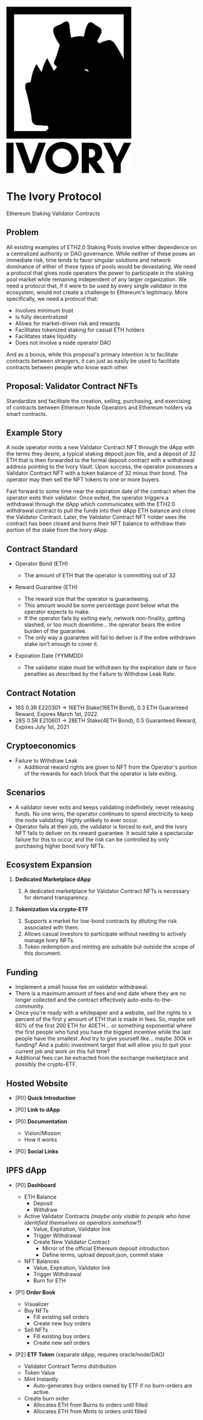 ![Image of Yaktocat](https://github.com/Tristannn1337/Ivory/blob/main/LogoV1.png)

# The Ivory Protocol
Ethereum Staking Validator Contracts

Problem
-------------

All existing examples of ETH2.0 Staking Pools involve either dependence on a centralized authority or DAO governance. While neither of these poses an immediate risk, time tends to favor singular solutions and network dominance of either of these types of pools would be devastating. We need a protocol that gives node operators the power to participate in the staking pool market while remaining independent of any larger organization. We need a protocol that, if it were to be used by every single validator in the ecosystem, would not create a challenge to Ethereum's legitimacy. More specifically, we need a protocol that:

-   Involves minimum trust
-   Is fully decentralized
-   Allows for market-driven risk and rewards
-   Facilitates tokenized staking for casual ETH holders
-   Facilitates stake liquidity
-   Does not involve a node operator DAO

And as a bonus, while this proposal's primary intention is to facilitate contracts between strangers, it can just as easily be used to facilitate contracts between people who know each other.

Proposal: Validator Contract NFTs
-------------

Standardize and facilitate the creation, selling, purchasing, and exercising of contracts between Ethereum Node Operators and Ethereum holders via smart contracts.

Example Story
-------------

A node operator mints a new Validator Contract NFT through the dApp with the terms they desire, a typical staking deposit.json file, and a deposit of 32 ETH that is then forwarded to the formal deposit contract with a withdrawal address pointing to the Ivory Vault. Upon success, the operator possesses a Validator Contract NFT with a token balance of 32 minus their bond. The operator may then sell the NFT tokens to one or more buyers.

Fast forward to some time near the expiration date of the contract when the operator exits their validator. Once exited, the operator triggers a withdrawal through the dApp which communicates with the ETH2.0 withdrawal contract to pull the funds into their dApp ETH balance and close the Validator Contract. Later, the Validator Contract NFT holder sees the contract has been closed and burns their NFT balance to withdraw their portion of the stake from the Ivory dApp.

Contract Standard
-----------------

-   Operator Bond (ETH)
    -   The amount of ETH that the operator is committing out of 32

-   Reward Guarantee (ETH)
    -   The reward size that the operator is guaranteeing.
    -   This amount would be some percentage point below what the operator expects to make.
    -   If the operator fails by exiting early, network non-finality, getting slashed, or too much downtime... the operator bears the entire burden of the guarantee.
    -   The only way a guarantee will fail to deliver is if the entire withdrawn stake isn't enough to cover it.

-   Expiration Date (YYMMDD)
    -   The validator stake must be withdrawn by the expiration date or face penalties as described by the Failure to Withdraw Leak Rate.

Contract Notation
-----------------

-   16S 0.3R E220301 -> 16ETH Stake(16ETH Bond), 0.3 ETH Guaranteed Reward, Expires March 1st, 2022.
-   28S 0.5R E210601 -> 28ETH Stake(4ETH Bond), 0.5 Guaranteed Reward, Expires July 1st, 2021

Cryptoeconomics
---------------

-   Failure to Withdraw Leak
    -   Additional reward rights are given to NFT from the Operator's portion of the rewards for each block that the operator is late exiting.

Scenarios
---------

-   A validator never exits and keeps validating indefinitely, never releasing funds. No one wins, the operator continues to spend electricity to keep the node validating. Highly unlikely to ever occur.
-   Operator fails at their job, the validator is forced to exit, and the Ivory NFT fails to deliver on its reward guarantee. It would take a spectacular failure for this to occur, and the risk can be controlled by only purchasing higher bond Ivory NFTs.

Ecosystem Expansion
-------------

1.  **Dedicated Marketplace dApp**
    1.  A dedicated marketplace for Validator Contract NFTs is necessary for demand transparency.

3.  **Tokenization via crypto-ETF**
    1.  Supports a market for low-bond contracts by diluting the risk associated with them.
    2.  Allows casual investors to participate without needing to actively manage Ivory NFTs.
    3.  Token redemption and minting are solvable but outside the scope of this document. 

Funding
-------------

-   Implement a small house fee on validator withdrawal.
-   There is a maximum amount of fees and end date where they are no longer collected and the contract effectively auto-exits-to-the-community.
-   Once you're ready with a whitepaper and a website, sell the rights to x percent of the first y amount of ETH that is made in fees. So, maybe sell 60% of the first 200 ETH for 40ETH... or something exponential where the first people who fund you have the biggest incentive while the last people have the smallest. And try to give yourself like... maybe 300k in funding? And a public investment target that will allow you to quit your current job and work on this full time?
-   Additional fees can be extracted from the exchange marketplace and possibly the crypto-ETF.

Hosted Website
-------------

-   [P0] **Quick Introduction**
-   [P0] **Link to dApp**
-   [P0] **Documentation**

    -   Vision/Mission
    -   How it works

-   [P0] **Social Links**

IPFS dApp
-------------

-   [P0] **Dashboard**
    -   ETH Balance
        -   Deposit
        -   Withdraw
    -   Active Validator Contracts *(maybe only visible to people who have identified themselves as operators somehow?)*
        -   Value, Expiration, Validator link
        -   Trigger Withdrawal
        -   Create New Validator Contract
            -   Mirror of the official Ethereum deposit introduction
            -   Define terms, upload deposit.json, commit stake
    -   NFT Balances
        -   Value, Expiration, Validator link
        -   Trigger Withdrawal
        -   Burn for ETH

-   [P1] **Order Book**
    -   Visualizer
    -   Buy NFTs
        -   Fill existing sell orders
        -   Create new buy orders
    -   Sell NFTs
        -   Fill existing buy orders
        -   Create new sell orders

-   [P2] **ETF Token** (separate dApp, requires oracle/node/DAO)
    -   Validator Contract Terms distribution
    -   Token Value
    -   Mint Instantly
        -   Auto-generates buy orders owned by ETF if no burn-orders are active.
    -   Create burn order
        -   Allocates ETH from Burns to orders until filled
        -   Allocates ETH from Mints to orders until filled
